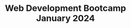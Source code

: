 ---
title: "Web Development Bootcamp January 2024"
description: "Free bootcamp for the freeCodeCamp Responsive Web Design certification that took place in January 2024"
youtubeUrl: https://www.youtube.com/watch?v=7NwcCMaxR7o&list=PL2BSZ7QWaVDC5fD7_6zyoOGlVjkhJv7Vz
---